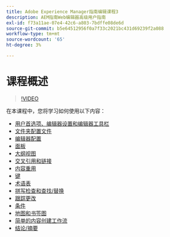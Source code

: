 ```yaml
---
title: Adobe Experience Manager指南编辑课程3
description: AEM指南Web编辑器高级用户指南
exl-id: f73a11ae-07e4-42c6-a803-7bdffe08de6d
source-git-commit: b5e64512956f0a7f33c2021bc431d69239f2a088
workflow-type: tm+mt
source-wordcount: '65'
ht-degree: 3%

---
```


# 课程概述

>[!VIDEO](https://video.tv.adobe.com/v/342759)

在本课程中，您将学习如何使用以下内容：

- [用户首选项、编辑器设置和编辑器工具栏](user-settings-preferences-toolbars.md)
- [文件夹配置文件](folder-profiles.md)
- [编辑器配置](editor-configuration.md)
- [面板](panels.md)
- [大纲视图](outline-view.md)
- [交叉引用和链接](cross-references-and-links.md)
- [内容重用](content-reuse.md)
- [键](keys.md)
- [术语表](glossary.md)
- [拼写检查和查找/替换](spell-check.md)
- [跟踪更改](track-changes.md)
- [条件](conditions.md)
- [地图和书签图](maps-and-bookmaps.md)
- [简单的内容创建工作流](simple-content-creation-workflows.md)
- [结论/摘要](recap.md)
